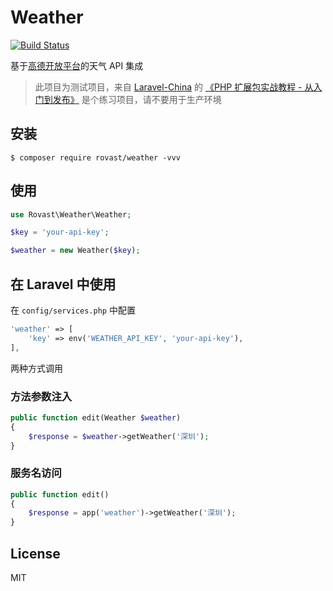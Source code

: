 # Weather

[![Build Status](https://travis-ci.org/rovast/weather.svg?branch=master)](https://travis-ci.org/rovast/weather)

基于[高德开放平台](https://lbs.amap.com/api/webservice/guide/api/weatherinfo/)的天气 API 集成

> 此项目为测试项目，来自 [Laravel-China](https://laravel-china.org) 的 [《PHP 扩展包实战教程 - 从入门到发布》](https://laravel-china.org/courses/creating-package)
> 是个练习项目，请不要用于生产环境


## 安装

```shell
$ composer require rovast/weather -vvv
```

## 使用

```php
use Rovast\Weather\Weather;

$key = 'your-api-key';

$weather = new Weather($key);
```

## 在 Laravel 中使用

在 `config/services.php` 中配置
```php
'weather' => [
    'key' => env('WEATHER_API_KEY', 'your-api-key'),
],
```

两种方式调用

### 方法参数注入

```php
public function edit(Weather $weather) 
{
    $response = $weather->getWeather('深圳');
}
```

### 服务名访问

```php
public function edit() 
{
    $response = app('weather')->getWeather('深圳');
}
```

## License

MIT